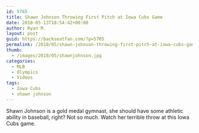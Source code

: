 ```yaml
---
id: 5765
title: Shawn Johnson Throwing First Pitch at Iowa Cubs Game
date: 2010-05-13T18:54:42+00:00
author: Ryan M.
layout: post
guid: https://backseatfan.com/?p=5765
permalink: /2010/05/shawn-johnson-throwing-first-pitch-at-iowa-cubs-game/
thumb:
  - /images/2010/05/shawnjohnson.jpg
categories:
  - MLB
  - Olympics
  - Videos
tags:
  - Iowa Cubs
  - shawn johnson
---
```


<div class="entry">
  <p>
  </p>

  <p>
    Shawn Johnson is a gold medal gymnast, she should have some athletic ability in baseball, right? Not so much. Watch her terrible throw at this Iowa Cubs game.
  </p>
</div>
